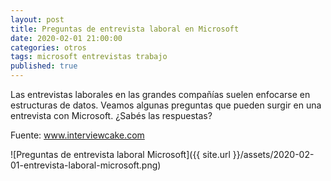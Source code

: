 ```yaml
---
layout: post
title: Preguntas de entrevista laboral en Microsoft
date: 2020-02-01 21:00:00
categories: otros
tags: microsoft entrevistas trabajo
published: true
---
```


Las entrevistas laborales en las grandes compañías suelen enfocarse en estructuras de datos. Veamos algunas preguntas que pueden surgir en una entrevista con Microsoft. ¿Sabés las respuestas?

Fuente: www.interviewcake.com

![Preguntas de entrevista laboral Microsoft]({{ site.url }}/assets/2020-02-01-entrevista-laboral-microsoft.png)
